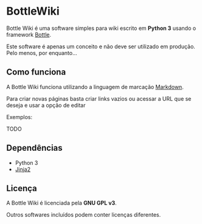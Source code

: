 # BottleWiki

Bottle Wiki é uma software simples para wiki escrito em **Python 3** usando o framework [Bottle](http://bottlepy.org).

Este software é apenas um conceito e não deve ser utilizado em produção. Pelo menos, por enquanto...

## Como funciona

A Bottle Wiki funciona utilizando a linguagem de marcação [Markdown](http://daringfireball.net/projects/markdown).

Para criar novas páginas basta criar links vazios ou acessar a URL que se deseja e usar a opção de editar

Exemplos:

  TODO

## Dependências

  * Python 3
  * [Jinja2](http://jinja.pocoo.org/docs/)

## Licença

A Bottle Wiki é licenciada pela **GNU GPL v3**.

Outros softwares incluídos podem conter licenças diferentes.
